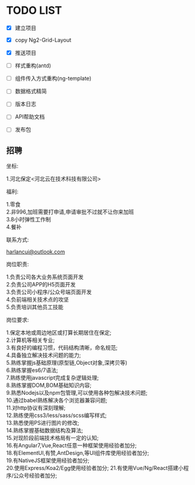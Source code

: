 # TODO LIST


-[x] 建立项目  
-[x] copy Ng2-Grid-Layout  
-[x] 推送项目  
-[ ] 样式重构(antd)  
-[ ] 组件传入方式重构(ng-template)  
-[ ] 数据格式精简  
-[ ] 版本日志  
-[ ] API帮助文档  
-[ ] 发布包  


## 招聘

坐标:

1.河北保定<河北云在技术科技有限公司>  

福利:

1.零食  
2.非996,加班需要打申请,申请审批不过就不让你来加班  
3.8小时弹性工作制  
4.餐补

联系方式:

harlancui@outlook.com

岗位职责:

1.负责公司各大业务系统页面开发  
2.负责公司APP的H5页面开发    
3.负责公司小程序/公众号端页面开发  
4.负前端相关技术点的攻坚  
5.负责培训其他员工技能

岗位要求:

1.保定本地或周边地区或打算长期居住在保定;  
2.计算机等相关专业;  
3.有良好的编程习惯，代码结构清晰，命名规范;  
4.具备独立解决技术问题的能力;  
5.熟练掌握js基础原理(原型链,Object对象,深拷贝等)  
6.熟练掌握es6/7语法;  
7.熟练使用javascript完成复杂逻辑处理;  
8.熟练掌握DOM,BOM基础知识内容;  
9.熟悉Nodejs以及npm包管理,可以使用各种包解决技术问题;  
10.通过babel熟练解决各个浏览器兼容问题;  
11.对http协议有深刻理解;  
12.熟练使用css3/less/sass/scss编写样式;  
13.熟悉使用PS进行图片的修改;  
14.熟练掌握基础数据结构及算法;  
15.对现阶段前端技术格局有一定的认知;  
16.有Angular7,Vue,React任意一种框架使用经验者加分;  
18.有ElementUI,有赞,AntDesign,等UI组件库使用经验者加分;  
19.有NativeJS框架使用经验者加分;  
20.使用Express/Koa2/Egg使用经验者加分;
21.有使用Vue/Ng/React搭建小程序/公众号经验者加分;


